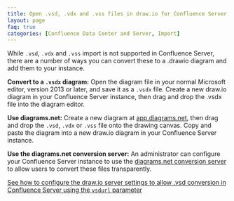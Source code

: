 ```yaml
---
title: Open .vsd, .vdx and .vss files in draw.io for Confluence Server
layout: page
faq: true
categories: [Confluence Data Center and Server, Import]
---
```


While ``.vsd``, ``.vdx`` and ``.vss`` import is not supported in Confluence Server, there are a number of ways you can convert these to a .drawio diagram and add them to your instance.

**Convert to a ``.vsdx`` diagram:** Open the diagram file in your normal Microsoft editor, version 2013 or later, and save it as a ``.vsdx`` file. Create a new draw.io diagram in your Confluence Server instance, then drag and drop the .vsdx file into the diagram editor.

**Use diagrams.net:** Create a new diagram at [app.diagrams.net](https://app.diagrams.net), then drag and drop the ``.vsd``, ``.vdx`` or ``.vss`` file onto the drawing canvas. Copy and paste the diagram into a new draw.io diagram in your Confluence Server instance.

**Use the diagrams.net conversion server:** An administrator can configure your Confluence Server instance to use the [diagrams.net conversion server](https://convert.diagrams.net/VsdConverter/api/converter) to allow users to convert these files transparently.

[See how to configure the draw.io server settings to allow .vsd conversion in Confluence Server using the ``vsdurl`` parameter](/doc/faq/configure-drawio-confluence-server.html)
